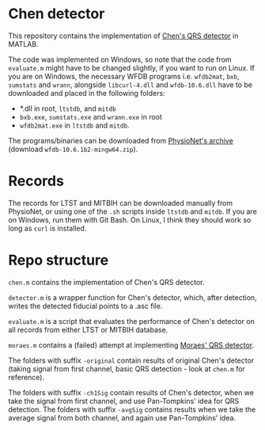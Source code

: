 # Chen detector

This repository contains the implementation of [Chen's QRS detector](https://ieeexplore.ieee.org/document/1291223) in MATLAB. 

The code was implemented on Windows, so note that the code from `evaluate.m` might have to be changed slightly, if you want to run on Linux. If you are on Windows, the necessary WFDB programs i.e. `wfdb2mat`, `bxb`, `sumstats` and `wrann`, alongside `libcurl-4.dll` and `wfdb-10.6.dll` have to be downloaded and placed in the following folders:
- *.dll in root, `ltstdb`, and `mitdb`
- `bxb.exe`, `sumstats.exe` and `wrann.exe` in root
- `wfdb2mat.exe` in `ltstdb` and `mitdb`.

The programs/binaries can be downloaded from [PhysioNet's archive](https://archive.physionet.org/physiotools/binaries/windows/) (download `wfdb-10.6.1b2-mingw64.zip`).


# Records

The records for LTST and MITBIH can be downloaded manually from PhysioNet, or using one of the `.sh` scripts inside `ltstdb` and `mitdb`. If you are on Windows, run them with Git Bash. On Linux, I think they should work so long as `curl` is installed.


# Repo structure

`chen.m` contains the implementation of Chen's QRS detector.

`detector.m` is a wrapper function for Chen's detector, which, after detection, writes the detected fiducial points to a .asc file.

`evaluate.m` is a script that evaluates the performance of Chen's detector on all records from either LTST or MITBIH database.

`moraes.m` contains a (failed) attempt at implementing [Moraes' QRS detector](https://ieeexplore.ieee.org/document/1166743). 

The folders with suffix `-original` contain results of original Chen's detector (taking signal from first channel, basic QRS detection - look at `chen.m` for reference).

The folders with suffix `-ch1Sig` contain results of Chen's detector, when we take the signal from first channel, and use Pan-Tompkins' idea for QRS detection. The folders with suffix `-avgSig` contains results when we take the average signal from both channel, and again use Pan-Tompkins' idea.
